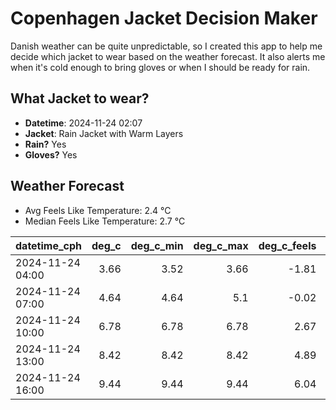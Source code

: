 
# Copenhagen Jacket Decision Maker

Danish weather can be quite unpredictable, so I created this app to help me decide which jacket to wear based on the weather forecast. 
It also alerts me when it's cold enough to bring gloves or when I should be ready for rain.

## What Jacket to wear?

- **Datetime**: 2024-11-24 02:07
- **Jacket**: Rain Jacket with Warm Layers
- **Rain?** Yes
- **Gloves?** Yes

## Weather Forecast
- Avg Feels Like Temperature: 2.4 °C
- Median Feels Like Temperature: 2.7 °C

| datetime_cph     |   deg_c |   deg_c_min |   deg_c_max |   deg_c_feels | weather   | wind   | rain   |
|:-----------------|--------:|------------:|------------:|--------------:|:----------|:-------|:-------|
| 2024-11-24 04:00 |    3.66 |        3.52 |        3.66 |         -1.81 | Rain      | High   | Low    |
| 2024-11-24 07:00 |    4.64 |        4.64 |        5.1  |         -0.02 | Rain      | High   | Low    |
| 2024-11-24 10:00 |    6.78 |        6.78 |        6.78 |          2.67 | Rain      | High   | Medium |
| 2024-11-24 13:00 |    8.42 |        8.42 |        8.42 |          4.89 | Rain      | High   | Medium |
| 2024-11-24 16:00 |    9.44 |        9.44 |        9.44 |          6.04 | Rain      | High   | Low    |
        
